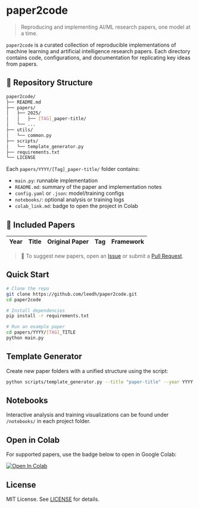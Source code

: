 # paper2code

> Reproducing and implementing AI/ML research papers, one model at a time.

`paper2code` is a curated collection of reproducible implementations of machine learning and artificial intelligence research papers. Each directory contains code, configurations, and documentation for replicating key ideas from papers.

## 📁 Repository Structure

```bash
paper2code/
├── README.md
├── papers/
│   ├── 2025/
│   │   ├── [TAG]_paper-title/
│   └── ...
├── utils/
│   └── common.py
├── scripts/
│   └── template_generator.py
├── requirements.txt
└── LICENSE
```

Each `papers/YYYY/[Tag]_paper-title/` folder contains:
- `main.py`: runnable implementation
- `README.md`: summary of the paper and implementation notes
- `config.yaml` or `.json`: model/training configs
- `notebooks/`: optional analysis or training logs
- `colab_link.md`: badge to open the project in Colab

## 📃 Included Papers

| Year | Title | Original Paper | Tag | Framework |
|------|-------|----------------|-----|-----------|

> 📌 To suggest new papers, open an [Issue](https://github.com/leedh/paper2code/issues) or submit a [Pull Request](https://github.com/leedh/paper2code/pulls).

## Quick Start

```bash
# Clone the repo
git clone https://github.com/leedh/paper2code.git
cd paper2code

# Install dependencies
pip install -r requirements.txt

# Run an example paper
cd papers/YYYY/[TAG]_TITLE
python main.py
```

## Template Generator

Create new paper folders with a unified structure using the script:

```bash
python scripts/template_generator.py --title "paper-title" --year YYYY --tag TAG
```

## Notebooks

Interactive analysis and training visualizations can be found under `/notebooks/` in each project folder.

## Open in Colab

For supported papers, use the badge below to open in Google Colab:

[![Open In Colab](https://colab.research.google.com/assets/colab-badge.svg)](https://colab.research.google.com/github/leedh/paper2code/)

## License

MIT License. See [LICENSE](./LICENSE) for details.
